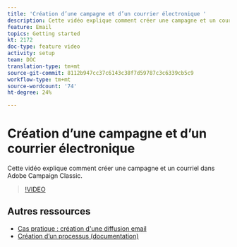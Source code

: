 ```yaml
---
title: 'Création d’une campagne et d’un courrier électronique '
description: Cette vidéo explique comment créer une campagne et un courriel dans Adobe Campaign Classic.
feature: Email
topics: Getting started
kt: 2172
doc-type: feature video
activity: setup
team: DOC
translation-type: tm+mt
source-git-commit: 8112b947cc37c6143c38f7d59787c3c6339cb5c9
workflow-type: tm+mt
source-wordcount: '74'
ht-degree: 24%

---
```



# Création d’une campagne et d’un courrier électronique

Cette vidéo explique comment créer une campagne et un courriel dans Adobe Campaign Classic.

>[!VIDEO](https://video.tv.adobe.com/v/25604?quality=12)

## Autres ressources

* [Cas pratique : création d&#39;une diffusion email](https://docs.adobe.com/content/help/en/campaign-classic/using/designing-content/editing-html-content/use-case--creating-an-email-delivery.html)
* [Création d’un processus (documentation)](https://docs.adobe.com/content/help/fr-FR/campaign-classic/using/automating-with-workflows/general-operation/building-a-workflow.html)
